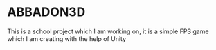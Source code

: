 # ABBADON3D
This is a school project which I am working on, it is a simple FPS game which I am creating with the help of Unity
